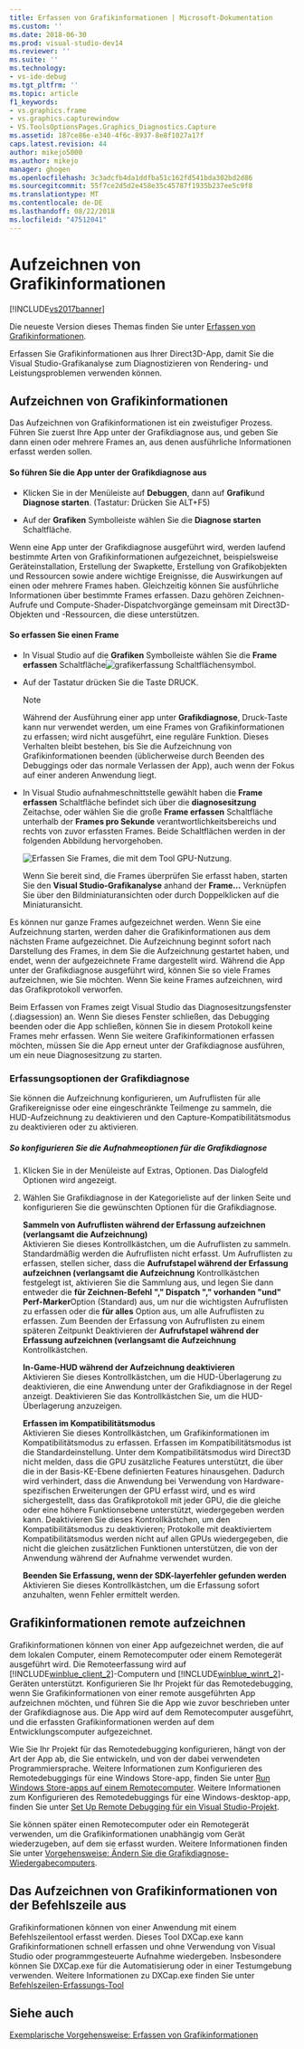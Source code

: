 ```yaml
---
title: Erfassen von Grafikinformationen | Microsoft-Dokumentation
ms.custom: ''
ms.date: 2018-06-30
ms.prod: visual-studio-dev14
ms.reviewer: ''
ms.suite: ''
ms.technology:
- vs-ide-debug
ms.tgt_pltfrm: ''
ms.topic: article
f1_keywords:
- vs.graphics.frame
- vs.graphics.capturewindow
- VS.ToolsOptionsPages.Graphics_Diagnostics.Capture
ms.assetid: 187ce86e-e340-4f6c-8937-8e8f1027a17f
caps.latest.revision: 44
author: mikejo5000
ms.author: mikejo
manager: ghogen
ms.openlocfilehash: 3c3adcfb4da1ddfba51c162fd541bda302bd2d86
ms.sourcegitcommit: 55f7ce2d5d2e458e35c45787f1935b237ee5c9f8
ms.translationtype: MT
ms.contentlocale: de-DE
ms.lasthandoff: 08/22/2018
ms.locfileid: "47512041"
---
```

# <a name="capturing-graphics-information"></a>Aufzeichnen von Grafikinformationen
[!INCLUDE[vs2017banner](../includes/vs2017banner.md)]

Die neueste Version dieses Themas finden Sie unter [Erfassen von Grafikinformationen](https://docs.microsoft.com/visualstudio/debugger/graphics/capturing-graphics-information).  
  
Erfassen Sie Grafikinformationen aus Ihrer Direct3D-App, damit Sie die Visual Studio-Grafikanalyse zum Diagnostizieren von Rendering- und Leistungsproblemen verwenden können.  
  
## <a name="capturing-graphics-information"></a>Aufzeichnen von Grafikinformationen  
 Das Aufzeichnen von Grafikinformationen ist ein zweistufiger Prozess. Führen Sie zuerst Ihre App unter der Grafikdiagnose aus, und geben Sie dann einen oder mehrere Frames an, aus denen ausführliche Informationen erfasst werden sollen.  
  
#### <a name="to-run-your-app-under-graphics-diagnostics"></a>So führen Sie die App unter der Grafikdiagnose aus  
  
-   Klicken Sie in der Menüleiste auf **Debuggen**, dann auf **Grafik**und **Diagnose starten**. (Tastatur: Drücken Sie ALT+F5)  
  
-   Auf der **Grafiken** Symbolleiste wählen Sie die **Diagnose starten** Schaltfläche.  
  
 Wenn eine App unter der Grafikdiagnose ausgeführt wird, werden laufend bestimmte Arten von Grafikinformationen aufgezeichnet, beispielsweise Geräteinstallation, Erstellung der Swapkette, Erstellung von Grafikobjekten und Ressourcen sowie andere wichtige Ereignisse, die Auswirkungen auf einen oder mehrere Frames haben. Gleichzeitig können Sie ausführliche Informationen über bestimmte Frames erfassen. Dazu gehören Zeichnen-Aufrufe und Compute-Shader-Dispatchvorgänge gemeinsam mit Direct3D-Objekten und -Ressourcen, die diese unterstützen.  
  
#### <a name="to-capture-a-frame"></a>So erfassen Sie einen Frame  
  
-   In Visual Studio auf die **Grafiken** Symbolleiste wählen Sie die **Frame erfassen** Schaltfläche![grafikerfassung Schaltflächensymbol](../debugger/media/debuggingdirectxgraphics.png "DebuggingDirectXGraphics").  
  
-   Auf der Tastatur drücken Sie die Taste DRUCK.  
  
    > [!NOTE]
    >  Während der Ausführung einer app unter **Grafikdiagnose**, Druck-Taste kann nur verwendet werden, um eine Frames von Grafikinformationen zu erfassen; wird nicht ausgeführt, eine reguläre Funktion. Dieses Verhalten bleibt bestehen, bis Sie die Aufzeichnung von Grafikinformationen beenden (üblicherweise durch Beenden des Debuggings oder das normale Verlassen der App), auch wenn der Fokus auf einer anderen Anwendung liegt.  
  
-   In Visual Studio aufnahmeschnittstelle gewählt haben die **Frame erfassen** Schaltfläche befindet sich über die **diagnosesitzung** Zeitachse, oder wählen Sie die große **Frame erfassen** Schaltfläche unterhalb der **Frames pro Sekunde** verantwortlichkeitsbereichs und rechts von zuvor erfassten Frames. Beide Schaltflächen werden in der folgenden Abbildung hervorgehoben.  
  
     ![Erfassen Sie Frames, die mit dem Tool GPU-Nutzung. ](../debugger/media/pix-gpu-usage-tool-capture-frame.png "Pix_gpu_usage_tool_capture_frame")  
  
     Wenn Sie bereit sind, die Frames überprüfen Sie erfasst haben, starten Sie den **Visual Studio-Grafikanalyse** anhand der **Frame...** Verknüpfen Sie über den Bildminiaturansichten oder durch Doppelklicken auf die Miniaturansicht.  
  
 Es können nur ganze Frames aufgezeichnet werden. Wenn Sie eine Aufzeichnung starten, werden daher die Grafikinformationen aus dem nächsten Frame aufgezeichnet. Die Aufzeichnung beginnt sofort nach Darstellung des Frames, in dem Sie die Aufzeichnung gestartet haben, und endet, wenn der aufgezeichnete Frame dargestellt wird. Während die App unter der Grafikdiagnose ausgeführt wird, können Sie so viele Frames aufzeichnen, wie Sie möchten. Wenn Sie keine Frames aufzeichnen, wird das Grafikprotokoll verworfen.  
  
 Beim Erfassen von Frames zeigt Visual Studio das Diagnosesitzungsfenster (.diagsession) an. Wenn Sie dieses Fenster schließen, das Debugging beenden oder die App schließen, können Sie in diesem Protokoll keine Frames mehr erfassen. Wenn Sie weitere Grafikinformationen erfassen möchten, müssen Sie die App erneut unter der Grafikdiagnose ausführen, um ein neue Diagnosesitzung zu starten.  
  
### <a name="graphics-diagnostics-capture-options"></a>Erfassungsoptionen der Grafikdiagnose  
 Sie können die Aufzeichnung konfigurieren, um Aufruflisten für alle Grafikereignisse oder eine eingeschränkte Teilmenge zu sammeln, die HUD-Aufzeichnung zu deaktivieren und den Capture-Kompatibilitätsmodus zu deaktivieren oder zu aktivieren.  
  
##### <a name="to-configure-graphics-diagnostics-capture-options"></a>So konfigurieren Sie die Aufnahmeoptionen für die Grafikdiagnose  
  
1.  Klicken Sie in der Menüleiste auf Extras, Optionen. Das Dialogfeld Optionen wird angezeigt.  
  
2.  Wählen Sie Grafikdiagnose in der Kategorieliste auf der linken Seite und konfigurieren Sie die gewünschten Optionen für die Grafikdiagnose.  
  
     **Sammeln von Aufruflisten während der Erfassung aufzeichnen (verlangsamt die Aufzeichnung)**  
     Aktivieren Sie dieses Kontrollkästchen, um die Aufruflisten zu sammeln. Standardmäßig werden die Aufruflisten nicht erfasst. Um Aufruflisten zu erfassen, stellen sicher, dass die **Aufrufstapel während der Erfassung aufzeichnen (verlangsamt die Aufzeichnung** Kontrollkästchen festgelegt ist, aktivieren Sie die Sammlung aus, und legen Sie dann entweder die **für Zeichnen-Befehl "," Dispatch "," vorhanden "und" Perf-Marker**Option (Standard) aus, um nur die wichtigsten Aufruflisten zu erfassen oder die **für alles** Option aus, um alle Aufruflisten zu erfassen. Zum Beenden der Erfassung von Aufruflisten zu einem späteren Zeitpunkt Deaktivieren der **Aufrufstapel während der Erfassung aufzeichnen (verlangsamt die Aufzeichnung** Kontrollkästchen.  
  
     **In-Game-HUD während der Aufzeichnung deaktivieren**  
     Aktivieren Sie dieses Kontrollkästchen, um die HUD-Überlagerung zu deaktivieren, die eine Anwendung unter der Grafikdiagnose in der Regel anzeigt. Deaktivieren Sie das Kontrollkästchen Sie, um die HUD-Überlagerung anzuzeigen.  
  
     **Erfassen im Kompatibilitätsmodus**  
     Aktivieren Sie dieses Kontrollkästchen, um Grafikinformationen im Kompatibilitätsmodus zu erfassen. Erfassen im Kompatibilitätsmodus ist die Standardeinstellung. Unter dem Kompatibilitätsmodus wird Direct3D nicht melden, dass die GPU zusätzliche Features unterstützt, die über die in der Basis-KE-Ebene definierten Features hinausgehen. Dadurch wird verhindert, dass die Anwendung bei Verwendung von Hardware-spezifischen Erweiterungen der GPU erfasst wird, und es wird sichergestellt, dass das Grafikprotokoll mit jeder GPU, die die gleiche oder eine höhere Funktionsebene unterstützt, wiedergegeben werden kann. Deaktivieren Sie dieses Kontrollkästchen, um den Kompatibilitätsmodus zu deaktivieren; Protokolle mit deaktiviertem Kompatibilitätsmodus werden nicht auf allen GPUs wiedergegeben, die nicht die gleichen zusätzlichen Funktionen unterstützen, die von der Anwendung während der Aufnahme verwendet wurden.  
  
     **Beenden Sie Erfassung, wenn der SDK-layerfehler gefunden werden**  
     Aktivieren Sie dieses Kontrollkästchen, um die Erfassung sofort anzuhalten, wenn Fehler ermittelt werden.  
  
## <a name="capturing-graphics-information-remotely"></a>Grafikinformationen remote aufzeichnen  
 Grafikinformationen können von einer App aufgezeichnet werden, die auf dem lokalen Computer, einem Remotecomputer oder einem Remotegerät ausgeführt wird. Die Remoteerfassung wird auf [!INCLUDE[winblue_client_2](../includes/winblue-client-2-md.md)]-Computern und [!INCLUDE[winblue_winrt_2](../includes/winblue-winrt-2-md.md)]-Geräten unterstützt. Konfigurieren Sie Ihr Projekt für das Remotedebugging, wenn Sie Grafikinformationen von einer remote ausgeführten App aufzeichnen möchten, und führen Sie die App wie zuvor beschrieben unter der Grafikdiagnose aus. Die App wird auf dem Remotecomputer ausgeführt, und die erfassten Grafikinformationen werden auf dem Entwicklungscomputer aufgezeichnet.  
  
 Wie Sie Ihr Projekt für das Remotedebugging konfigurieren, hängt von der Art der App ab, die Sie entwickeln, und von der dabei verwendeten Programmiersprache. Weitere Informationen zum Konfigurieren des Remotedebuggings für eine Windows Store-app, finden Sie unter [Run Windows Store-apps auf einem Remotecomputer](../debugger/run-windows-store-apps-on-a-remote-machine.md). Weitere Informationen zum Konfigurieren des Remotedebuggings für eine Windows-desktop-app, finden Sie unter [Set Up Remote Debugging für ein Visual Studio-Projekt](http://msdn.microsoft.com/library/ec332dc4-400a-498b-a0e6-c8dcf10fef8a).  
  
 Sie können später einen Remotecomputer oder ein Remotegerät verwenden, um die Grafikinformationen unabhängig vom Gerät wiederzugeben, auf dem sie erfasst wurden. Weitere Informationen finden Sie unter [Vorgehensweise: Ändern Sie die Grafikdiagnose-Wiedergabecomputers](../debugger/how-to-change-the-graphics-diagnostics-playback-machine.md).  
  
## <a name="capturing-graphics-information-from-the-command-line"></a>Das Aufzeichnen von Grafikinformationen von der Befehlszeile aus  
 Grafikinformationen können von einer Anwendung mit einem Befehlszeilentool erfasst werden. Dieses Tool DXCap.exe kann Grafikinformationen schnell erfassen und ohne Verwendung von Visual Studio oder programmgesteuerte Aufnahme wiedergeben. Insbesondere können Sie DXCap.exe für die Automatisierung oder in einer Testumgebung verwenden. Weitere Informationen zu DXCap.exe finden Sie unter [Befehlszeilen-Erfassungs-Tool](../debugger/command-line-capture-tool.md)  
  
## <a name="see-also"></a>Siehe auch  
 [Exemplarische Vorgehensweise: Erfassen von Grafikinformationen](../debugger/walkthrough-capturing-graphics-information.md)



